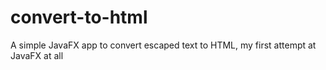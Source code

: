 convert-to-html
===============

A simple JavaFX app to convert escaped text to HTML, my first attempt at JavaFX at all
